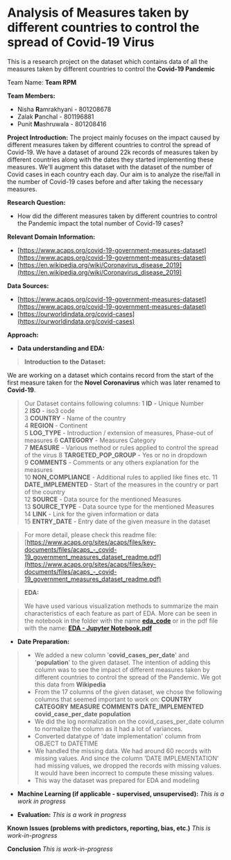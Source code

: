 # Analysis of Measures taken by different countries to control the spread of Covid-19 Virus

This is a research project on the dataset which contains data of all the measures taken by different countries to control the **Covid-19 Pandemic**

Team Name: **Team RPM**

**Team Members:**

 - Nisha **R**amrakhyani - 801208678
 - Zalak **P**anchal - 801196881
 - Punit **M**ashruwala - 801208416

**Project Introduction:**
The project mainly focuses on the impact caused by different measures taken by different countries to control the spread of Covid-19. 
We have a dataset of around 22k records of measures taken by different countries along with the dates they started implementing these measures. 
We'll augment this dataset with the dataset of the number of Covid cases in each country each day. 
Our aim is to analyze the rise/fall in the number of Covid-19 cases before and after taking the necessary measures.

**Research Question:**

 - How did the different measures taken by different countries to
   control the Pandemic impact the total number of Covid-19 cases?

**Relevant Domain Information:** 

 - [https://www.acaps.org/covid-19-government-measures-dataset](https://www.acaps.org/covid-19-government-measures-dataset)
 - [https://en.wikipedia.org/wiki/Coronavirus_disease_2019](https://en.wikipedia.org/wiki/Coronavirus_disease_2019)

**Data Sources:**

 - [https://www.acaps.org/covid-19-government-measures-dataset](https://www.acaps.org/covid-19-government-measures-dataset)
 - [https://ourworldindata.org/covid-cases](https://ourworldindata.org/covid-cases)

**Approach:**

 - **Data understanding and EDA:**

> **Introduction to the Dataset:**
> 
We are working on a dataset which contains record from the start of the first measure taken for the **Novel Coronavirus** which was later renamed to **Covid-19**.
> Our Dataset contains following columns: 
>  1   **ID** - Unique Number                  
> 2   **ISO** - iso3 code                 
> 3   **COUNTRY** - Name of the country                  
> 4   **REGION** - Continent                  
> 5   **LOG_TYPE** - Introduction / extension of measures, Phase-out of measures
> 6   **CATEGORY** - Measures Category              
> 7   **MEASURE** - Various method or rules applied to control the spread of the virus
> 8   **TARGETED_POP_GROUP**   - Yes or no in dropdown     
> 9   **COMMENTS**  - Comments or any others explanation for the measures      
> 10   **NON_COMPLIANCE**  - Additional rules to applied like fines etc.
> 11  **DATE_IMPLEMENTED** - Start of the measures in the country or part of the country       
> 12  **SOURCE** - Data source for the mentioned Measures                 
> 13  **SOURCE_TYPE** -  Data source type for the mentioned Measures         
> 14  **LINK** - Link for the given information or data           
> 15  **ENTRY_DATE** - Entry date of the given measure in the dataset  
         
>  For more detail, please check this readme file:     
[https://www.acaps.org/sites/acaps/files/key-documents/files/acaps_-_covid-19_government_measures_dataset_readme.pdf](https://www.acaps.org/sites/acaps/files/key-documents/files/acaps_-_covid-19_government_measures_dataset_readme.pdf)

> 
> **EDA:**
> 
> We have used various visualization methods to summarize the main characteristics of each feature as part of EDA.
> More can be seen in the notebook in the folder with the name [**eda_code**](https://github.com/punitMashruwala/kdd_covid-19/tree/main/eda_code) or in the pdf file with the name: [**EDA - Jupyter Notebook.pdf**](https://github.com/punitMashruwala/kdd_covid-19/blob/main/EDA%20-%20Jupyter%20Notebook.pdf)


 - **Date Preparation:**
 
> - We added a new column '**covid_cases_per_date**' and '**population**' to the given dataset. The intention of adding this column was to see the impact of different measures taken by different countries to control the spread of the Pandemic. We got this data from **Wikipedia**
> - From the 17 columns of the given dataset, we chose the following columns that seemed important to work on: 
> **COUNTRY**
> **CATEGORY** 
> **MEASURE** 
> **COMMENTS**
> **DATE_IMPLEMENTED**
> **covid_case_per_date**
> **population** 
> - We did the log normalization on the covid_cases_per_date column to normalize the column as it had a lot of variances.
> - Converted datatype of 'date implementation' column from OBJECT to DATETIME
> - We handled the missing data. We had around 60 records with missing values. And since the column 'DATE IMPLEMENTATION' had missing values, we dropped the records with missing values. It would have been incorrect to compute these missing values.
> - This way the dataset was prepared for EDA and modeling
 
   

 - **Machine Learning (if applicable - supervised, unsupervised):**
	  *This is a work in progress*
	  
 - **Evaluation:**
	  *This is a work in progress*

	  

**Known Issues (problems with predictors, reporting, bias, etc.)** 
			*This is work-in-progress*

**Conclusion**
			*This is work-in-progress*
